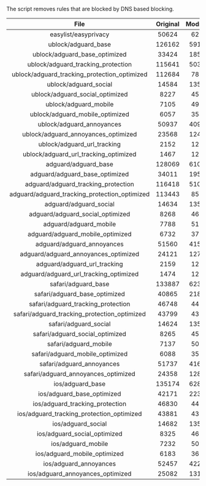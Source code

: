 The script removes rules that are blocked by DNS based blocking.


| File | Original | Modified |
|:----:|:-----:|:-----:|
| easylist/easyprivacy | 50624 | 6274 |
| ublock/adguard_base | 126162 | 59122 |
| ublock/adguard_base_optimized | 33424 | 18544 |
| ublock/adguard_tracking_protection | 115641 | 50303 |
| ublock/adguard_tracking_protection_optimized | 112684 | 7856 |
| ublock/adguard_social | 14584 | 13517 |
| ublock/adguard_social_optimized | 8227 | 4567 |
| ublock/adguard_mobile | 7105 | 4972 |
| ublock/adguard_mobile_optimized | 6057 | 3545 |
| ublock/adguard_annoyances | 50937 | 40994 |
| ublock/adguard_annoyances_optimized | 23568 | 12444 |
| ublock/adguard_url_tracking | 2152 | 1283 |
| ublock/adguard_url_tracking_optimized | 1467 | 1280 |
| adguard/adguard_base | 128069 | 61099 |
| adguard/adguard_base_optimized | 34011 | 19558 |
| adguard/adguard_tracking_protection | 116418 | 51025 |
| adguard/adguard_tracking_protection_optimized | 113443 | 8565 |
| adguard/adguard_social | 14634 | 13574 |
| adguard/adguard_social_optimized | 8268 | 4610 |
| adguard/adguard_mobile | 7788 | 5150 |
| adguard/adguard_mobile_optimized | 6732 | 3716 |
| adguard/adguard_annoyances | 51560 | 41551 |
| adguard/adguard_annoyances_optimized | 24121 | 12746 |
| adguard/adguard_url_tracking | 2159 | 1290 |
| adguard/adguard_url_tracking_optimized | 1474 | 1287 |
| safari/adguard_base | 133887 | 62379 |
| safari/adguard_base_optimized | 40865 | 21817 |
| safari/adguard_tracking_protection | 46748 | 4466 |
| safari/adguard_tracking_protection_optimized | 43799 | 4322 |
| safari/adguard_social | 14624 | 13558 |
| safari/adguard_social_optimized | 8265 | 4597 |
| safari/adguard_mobile | 7137 | 5011 |
| safari/adguard_mobile_optimized | 6088 | 3578 |
| safari/adguard_annoyances | 51737 | 41653 |
| safari/adguard_annoyances_optimized | 24358 | 12825 |
| ios/adguard_base | 135174 | 62885 |
| ios/adguard_base_optimized | 42171 | 22322 |
| ios/adguard_tracking_protection | 46830 | 4473 |
| ios/adguard_tracking_protection_optimized | 43881 | 4329 |
| ios/adguard_social | 14682 | 13590 |
| ios/adguard_social_optimized | 8325 | 4611 |
| ios/adguard_mobile | 7232 | 5054 |
| ios/adguard_mobile_optimized | 6183 | 3618 |
| ios/adguard_annoyances | 52457 | 42269 |
| ios/adguard_annoyances_optimized | 25082 | 13128 |